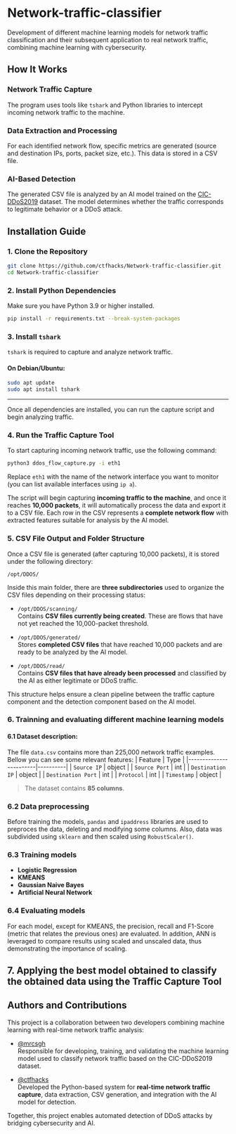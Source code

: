 # Network-traffic-classifier
Development of different machine learning models for network traffic classification and their subsequent application to real network traffic, combining machine learning with cybersecurity.


## How It Works

### Network Traffic Capture
The program uses tools like `tshark` and Python libraries to intercept incoming network traffic to the machine.

### Data Extraction and Processing
For each identified network flow, specific metrics are generated (source and destination IPs, ports, packet size, etc.). This data is stored in a CSV file.

### AI-Based Detection
The generated CSV file is analyzed by an AI model trained on the [CIC-DDoS2019](https://www.kaggle.com/datasets/aymenabb/ddos-evaluation-dataset-cic-ddos2019) dataset. The model determines whether the traffic corresponds to legitimate behavior or a DDoS attack.


## Installation Guide

### 1. Clone the Repository

```bash
git clone https://github.com/ctfhacks/Network-traffic-classifier.git
cd Network-traffic-classifier
```

### 2. Install Python Dependencies

Make sure you have Python 3.9 or higher installed.

```bash
pip install -r requirements.txt --break-system-packages
```

### 3. Install `tshark`

`tshark` is required to capture and analyze network traffic.

#### On Debian/Ubuntu:

```bash
sudo apt update
sudo apt install tshark
```
---

Once all dependencies are installed, you can run the capture script and begin analyzing traffic.

### 4. Run the Traffic Capture Tool

To start capturing incoming network traffic, use the following command:

```bash
python3 ddos_flow_capture.py -i eth1
```

Replace `eth1` with the name of the network interface you want to monitor (you can list available interfaces using `ip a`).

The script will begin capturing **incoming traffic to the machine**, and once it reaches **10,000 packets**, it will automatically process the data and export it to a CSV file. Each row in the CSV represents a **complete network flow** with extracted features suitable for analysis by the AI model.

### 5. CSV File Output and Folder Structure

Once a CSV file is generated (after capturing 10,000 packets), it is stored under the following directory:

```
/opt/DDOS/
```

Inside this main folder, there are **three subdirectories** used to organize the CSV files depending on their processing status:

- `/opt/DDOS/scanning/`  
  Contains **CSV files currently being created**. These are flows that have not yet reached the 10,000-packet threshold.

- `/opt/DDOS/generated/`  
  Stores **completed CSV files** that have reached 10,000 packets and are ready to be analyzed by the AI model.

- `/opt/DDOS/read/`  
  Contains **CSV files that have already been processed** and classified by the AI as either legitimate or DDoS traffic.

This structure helps ensure a clean pipeline between the traffic capture component and the detection component based on the AI model.

### 6. Trainning and evaluating different machine learning models
#### 6.1 Dataset description:
The file `data.csv` contains more than 225,000 network traffic examples. Bellow you can see some relevant features:
| Feature                | Type     |
|------------------------|----------|
| `Source IP`            | object   |
| `Source Port`            | int      |
| `Destination IP`       | object   |
| `Destination Port`       | int      |
| `Protocol`             | int      |
| `Timestamp`            | object   |

> The dataset contains **85 columns**.

### 6.2 Data preprocessing
Before training the models, `pandas` and `ipaddress` libraries are used to preproces the data, deleting and modifying some columns. Also, data was subdivided using `sklearn` and then scaled using `RobustScaler()`.

### 6.3 Training models
- **Logistic Regression**
- **KMEANS**
- **Gaussian Naive Bayes**
- **Artificial Neural Network**

### 6.4 Evaluating models
For each model, except for KMEANS, the precision, recall and F1-Score (metric that relates the previous ones) are evaluated. In addition, ANN is leveraged to compare results using scaled and unscaled data, thus demonstrating the importance of scaling.

## 7. Applying the best model obtained to classify the obtained data using the Traffic Capture Tool

## Authors and Contributions

This project is a collaboration between two developers combining machine learning with real-time network traffic analysis:

- [@mrcsgh](https://github.com/mrcsgh)  
  Responsible for developing, training, and validating the machine learning model used to classify network traffic based on the CIC-DDoS2019 dataset.

- [@ctfhacks](https://github.com/ctfhacks)  
  Developed the Python-based system for **real-time network traffic capture**, data extraction, CSV generation, and integration with the AI model for detection.

Together, this project enables automated detection of DDoS attacks by bridging cybersecurity and AI.
